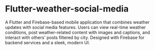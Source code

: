 # Flutter-weather-social-media
A Flutter and Firebase-based mobile application that combines weather updates with social media features. Users can view real-time weather conditions, post weather-related content with images and captions, and interact with others' posts filtered by city. Designed with Firebase for backend services and a sleek, modern UI.

